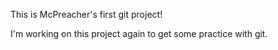This is McPreacher's first git project!

I'm working on this project again to get some practice with git.
